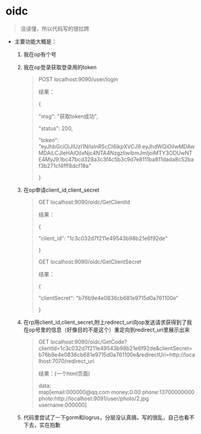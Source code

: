 # oidc

> 没读懂，所以代码写的很拉跨

- 主要功能大概是：

    1. 我在op有个号

    2. 我在op登录获取登录用的token

       > POST localhost:9090/user/login
       >
       > 结果：
       >
       > {
       >
       >   "msg": "获取token成功",
       >
       >   "status": 200,
       >
       >   "token": "eyJhbGciOiJIUzI1NiIsInR5cCI6IkpXVCJ9.eyJhdWQiOiIwMDAwMDAiLCJleHAiOiIxNjc4NTA4NzgzIiwibmJmIjoiMTY3ODUwNTE4MyJ9.1bc47bcd328a3c3f4c5b3c9d7e8111ba811dada8c52baf3b271cf4fff8dcf18a"
       >
       > }

    3. 在op申请client_id,client_secret

       > GET localhost:9090/oidc/GetClientId
       >
       > 结果：
       >
       > {
       >
       >   "client_id": "1c3c032d7f211e49543b98b21e6f92de"
       >
       > }
       >
       > GET localhost:9090/oidc/GetClientSecret
       >
       > 结果：
       >
       > {
       >
       >   "clientSecret": "b76b9e4e0836cb681e9715d0a761100e"
       >
       > }

    4. 在rp用client_id,client_secret,附上redirect_uri向op发送请求获得到了我在op号里的信息（好像目的不是这个）重定向到redirect_uri里展示出来

       >GET localhost:9090/oidc/GetCode?clientId=1c3c032d7f211e49543b98b21e6f92de&clientSecret=b76b9e4e0836cb681e9715d0a761100e&redirectUri=http://localhost:7070/redirect_uri
       >
       >结果：(一个html页面)
       >
       ><!DOCTYPE html>
       >   <html lang="en">
       >      <head>
       >      <meta charset="UTF-8">
       >         <title>
       >            RP-HOMEPAGE
       >         </title>
       ></head>
       >      <body>
       >         data:<br>
       >map[email:000000@qq.com money:0.00 phone:13700000000 photo:http://localhost:9091/user/photo/2.jpg username:000000]
       >      </body>
       ></html>

    5. 代码里尝试了一下gorm和logrus，分层没认真搞，写的很乱，自己也看不下去，实在抱歉